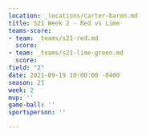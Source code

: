 ```yaml
---
location: _locations/carter-baron.md
title: S21 Week 2 - Red vs Lime
teams-score:
- team: _teams/s21-red.md
  score: 
- team: _teams/s21-lime-green.md
  score: 
field: "2"
date: 2021-09-19 10:00:00 -0400
season: 21
week: 2
mvp: ''
game-ball: ''
sportsperson: ''

---
```

